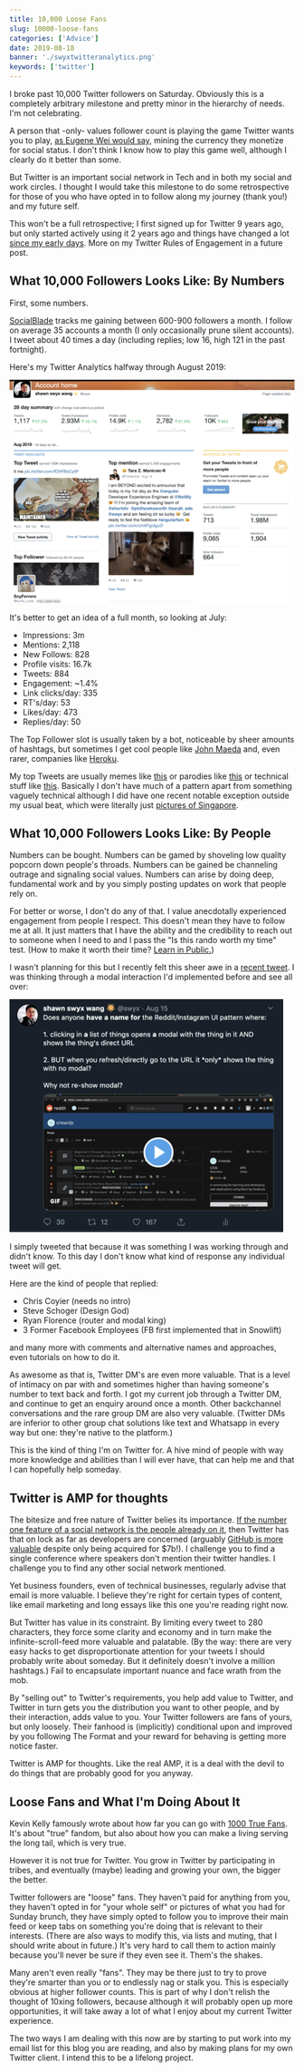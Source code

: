 ```yaml
---
title: 10,000 Loose Fans
slug: 10000-loose-fans
categories: ['Advice']
date: 2019-08-18
banner: './swyxtwitteranalytics.png'
keywords: ['twitter']
---
```


I broke past 10,000 Twitter followers on Saturday. Obviously this is a completely arbitrary milestone and pretty minor in the hierarchy of needs. I'm not celebrating.

A person that -only- values follower count is playing the game Twitter wants you to play, [as Eugene Wei would say](https://www.eugenewei.com/blog/2019/2/19/status-as-a-service), mining the currency they monetize for social status. I don't think I know how to play this game well, although I clearly do it better than some.

But Twitter is an important social network in Tech and in both my social and work circles. I thought I would take this milestone to do some retrospective for those of you who have opted in to follow along my journey (thank you!) and my future self.

This won't be a full retrospective; I first signed up for Twitter 9 years ago, but only started actively using it 2 years ago and things have changed a lot [since my early days](https://dev.to/swyx/scraping-my-twitter-social-graph-with-python-and-selenium--hn8). More on my Twitter Rules of Engagement in a future post.

## What 10,000 Followers Looks Like: By Numbers

First, some numbers.

[SocialBlade](https://socialblade.com/twitter/user/swyx) tracks me gaining between 600-900 followers a month. I follow on average 35 accounts a month (I only occasionally prune silent accounts). I tweet about 40 times a day (including replies; low 16, high 121 in the past fortnight).

Here's my Twitter Analytics halfway through August 2019:

![./swyxtwitteranalytics.png](./swyxtwitteranalytics.png)

It's better to get an idea of a full month, so looking at July:

- Impressions: 3m
- Mentions: 2,118
- New Follows: 828
- Profile visits: 16.7k
- Tweets: 884
- Engagement: ~1.4%
- Link clicks/day: 335
- RT's/day: 53
- Likes/day: 473
- Replies/day: 50

The Top Follower slot is usually taken by a bot, noticeable by sheer amounts of hashtags, but sometimes I get cool people like [John Maeda](https://twitter.com/johnmaeda) and, even rarer, companies like [Heroku](https://twitter.com/heroku).

My top Tweets are usually memes like [this](https://t.co/fDhFBoCy5F) or parodies like [this](https://mobile.twitter.com/swyx/status/1145694466499588102) or technical stuff like [this](https://mobile.twitter.com/swyx/status/1100809424963219456). Basically I don't have much of a pattern apart from something vaguely technical although I did have one recent notable exception outside my usual beat, which were literally just [pictures of Singapore](https://twitter.com/swyx/status/1137356384796794880).

## What 10,000 Followers Looks Like: By People

Numbers can be bought. Numbers can be gamed by shoveling low quality popcorn down people's throads. Numbers can be gained be channeling outrage and signaling social values. Numbers can arise by doing deep, fundamental work and by you simply posting updates on work that people rely on.

For better or worse, I don't do any of that. I value anecdotally experienced engagement from people I respect. This doesn't mean they have to follow me at all. It just matters that I have the ability and the credibility to reach out to someone when I need to and I pass the "Is this rando worth my time" test. (How to make it worth their time? [Learn in Public.](https://swyx.io/writing/learn-in-public/))

I wasn't planning for this but I recently felt this sheer awe in a [recent tweet](https://mobile.twitter.com/swyx/status/1162200868592029697). I was thinking through a modal interaction I'd implemented before and see all over:

![modaltweet.png](modaltweet.png)

I simply tweeted that because it was something I was working through and didn't know. To this day I don't know what kind of response any individual tweet will get.

Here are the kind of people that replied:

- Chris Coyier (needs no intro)
- Steve Schoger (Design God)
- Ryan Florence (router and modal king)
- 3 Former Facebook Employees (FB first implemented that in Snowlift)

and many more with comments and alternative names and approaches, even tutorials on how to do it.

As awesome as that is, Twitter DM's are even more valuable. That is a level of intimacy on par with and sometimes higher than having someone's number to text back and forth. I got my current job through a Twitter DM, and continue to get an enquiry around once a month. Other backchannel conversations and the rare group DM are also very valuable. (Twitter DMs are inferior to other group chat solutions like text and Whatsapp in every way but one: they're native to the platform.)

This is the kind of thing I'm on Twitter for. A hive mind of people with way more knowledge and abilities than I will ever have, that can help me and that I can hopefully help someday.

## Twitter is AMP for thoughts

The bitesize and free nature of Twitter belies its importance. [If the number one feature of a social network is the people already on it](https://stratechery.com/2018/facebook-lenses/), then Twitter has that on lock as far as developers are concerned (arguably [GitHub is more valuable](https://mobile.twitter.com/swyx/status/1122544240804888578) despite only being acquired for \$7b!). I challenge you to find a single conference where speakers don't mention their twitter handles. I challenge you to find any other social network mentioned.

Yet business founders, even of technical businesses, regularly advise that email is more valuable. I believe they're right for certain types of content, like email marketing and long essays like this one you're reading right now.

But Twitter has value in its constraint. By limiting every tweet to 280 characters, they force some clarity and economy and in turn make the infinite-scroll-feed more valuable and palatable. (By the way: there are very easy hacks to get disproportionate attention for your tweets I should probably write about someday. But it definitely doesn't involve a million hashtags.) Fail to encapsulate important nuance and face wrath from the mob.

By "selling out" to Twitter's requirements, you help add value to Twitter, and Twitter in turn gets you the distribution you want to other people, and by their interaction, adds value to you. Your Twitter followers are fans of yours, but only loosely. Their fanhood is (implicitly) conditional upon and improved by you following The Format and your reward for behaving is getting more notice faster.

Twitter is AMP for thoughts. Like the real AMP, it is a deal with the devil to do things that are probably good for you anyway.

## Loose Fans and What I'm Doing About It

Kevin Kelly famously wrote about how far you can go with [1000 True Fans](https://kk.org/thetechnium/1000-true-fans/). It's about "true" fandom, but also about how you can make a living serving the long tail, which is very true.

However it is not true for Twitter. You grow in Twitter by participating in tribes, and eventually (maybe) leading and growing your own, the bigger the better.

Twitter followers are "loose" fans. They haven't paid for anything from you, they haven't opted in for "your whole self" or pictures of what you had for Sunday brunch, they have simply opted to follow you to improve their main feed or keep tabs on something you're doing that is relevant to their interests. (There are also ways to modify this, via lists and muting, that I should write about in future.) It's very hard to call them to action mainly because you'll never be sure if they even see it. Them's the shakes.

Many aren't even really "fans". They may be there just to try to prove they're smarter than you or to endlessly nag or stalk you. This is especially obvious at higher follower counts. This is part of why I don't relish the thought of 10xing followers, because although it will probably open up more opportunities, it will take away a lot of what I enjoy about my current Twitter experience.

The two ways I am dealing with this now are by starting to put work into my email list for this blog you are reading, and also by making plans for my own Twitter client. I intend this to be a lifelong project.

